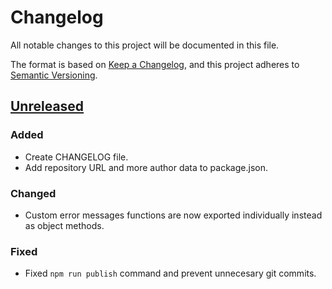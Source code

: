 # Changelog
All notable changes to this project will be documented in this file.

The format is based on [Keep a Changelog](https://keepachangelog.com/en/1.0.0/),
and this project adheres to [Semantic Versioning](https://semver.org/spec/v2.0.0.html).

## [Unreleased]
### Added
- Create CHANGELOG file.
- Add repository URL and more author data to package.json.

### Changed
- Custom error messages functions are now exported individually instead as object methods.

### Fixed
- Fixed `npm run publish` command and prevent unnecesary git commits.


[Unreleased]: https://github.com/brdevok/abortjs/compare/v0.0.1...publish
[0.0.1]: https://github.com/brdevok/abortjs/releases/tag/v0.0.1
